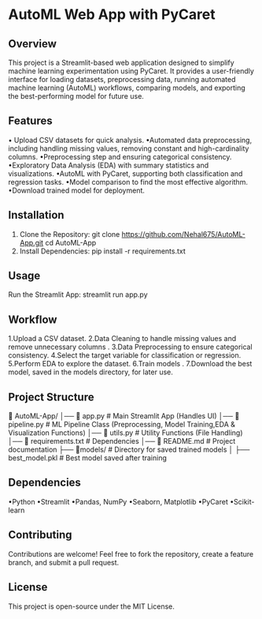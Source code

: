 # AutoML Web App with PyCaret 

## Overview

This project is a Streamlit-based web application designed to simplify machine learning experimentation using PyCaret. It provides a user-friendly interface for loading datasets, preprocessing data, running automated machine learning (AutoML) workflows, comparing models, and exporting the best-performing model for future use.

## Features

• Upload CSV datasets for quick analysis.
•Automated data preprocessing, including handling missing values, removing constant and high-cardinality columns.
•Preprocessing step and ensuring categorical consistency.
•Exploratory Data Analysis (EDA) with summary statistics and visualizations.
•AutoML with PyCaret, supporting both classification and regression tasks.
•Model comparison to find the most effective algorithm.
•Download trained model for deployment.


## Installation

1. Clone the Repository:
   git clone https://github.com/Nehal675/AutoML-App.git
   cd AutoML-App
2. Install Dependencies:
   pip install -r requirements.txt

## Usage

Run the Streamlit App:
   streamlit run app.py

## Workflow

1.Upload a CSV dataset.
2.Data Cleaning to handle missing values and remove unnecessary columns .
3.Data Preprocessing to ensure categorical consistency.
4.Select the target variable for classification or regression.
5.Perform EDA to explore the dataset.
6.Train models .
7.Download the best model, saved in the models directory, for later use.

## Project Structure

📂 AutoML-App/
│── 📜 app.py                   # Main Streamlit App (Handles UI)
│── 📜 pipeline.py              # ML Pipeline Class (Preprocessing, Model Training,EDA & Visualization Functions)
│── 📜 utils.py                 # Utility Functions (File Handling)
│── 📜 requirements.txt         # Dependencies
│── 📜 README.md                # Project documentation
├── 📜models/              # Directory for saved trained models
│       ├── best_model.pkl   # Best model saved after training

## Dependencies

•Python 
•Streamlit
•Pandas, NumPy
•Seaborn, Matplotlib
•PyCaret
•Scikit-learn

## Contributing

Contributions are welcome! Feel free to fork the repository, create a feature branch, and submit a pull request.

## License

This project is open-source under the MIT License.
